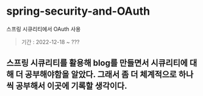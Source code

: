 # spring-security-and-OAuth
스프링 시큐리티에서 OAuth 사용
> 기간 : 2022-12-18 ~ ???

## 스프링 시큐리티를 활용해 blog를 만들면서 시큐리티에 대해 더 공부해야함을 알았다. 그래서 좀 더 체계적으로 하나씩 공부해서 이곳에 기록할 생각이다.

